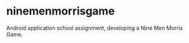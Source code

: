 ninemenmorrisgame
=================

Android application school assignment, developing a Nine Men Morris Game.
